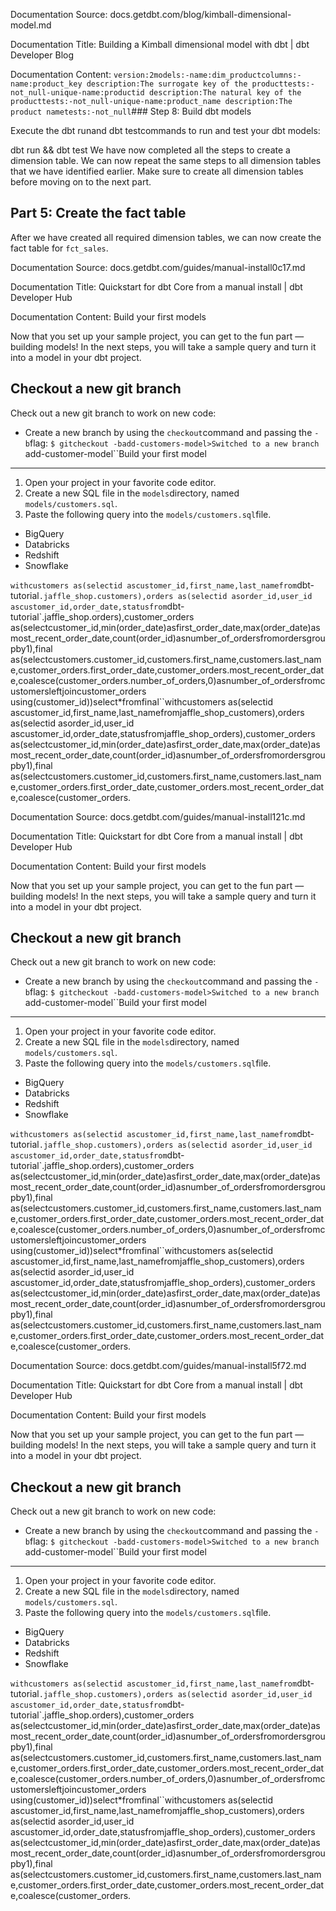 Documentation Source:
docs.getdbt.com/blog/kimball-dimensional-model.md

Documentation Title:
Building a Kimball dimensional model with dbt | dbt Developer Blog

Documentation Content:
`version:2models:-name:dim_productcolumns:-name:product_key description:The surrogate key of the producttests:-not_null-unique-name:productid description:The natural key of the producttests:-not_null-unique-name:product_name description:The product nametests:-not_null`### Step 8: Build dbt models​

Execute the dbt runand dbt testcommands to run and test your dbt models: 

dbt run && dbt test We have now completed all the steps to create a dimension table. We can now repeat the same steps to all dimension tables that we have identified earlier. Make sure to create all dimension tables before moving on to the next part. 

Part 5: Create the fact table​
------------------------------

After we have created all required dimension tables, we can now create the fact table for `fct_sales`.



Documentation Source:
docs.getdbt.com/guides/manual-install0c17.md

Documentation Title:
Quickstart for dbt Core from a manual install | dbt Developer Hub

Documentation Content:
Build your first models​

Now that you set up your sample project, you can get to the fun part — building models!
In the next steps, you will take a sample query and turn it into a model in your dbt project.

Checkout a new git branch​
--------------------------

Check out a new git branch to work on new code:

- Create a new branch by using the `checkout`command and passing the `-b`flag:
`$ gitcheckout -badd-customers-model>Switched to a new branch `add-customer-model``Build your first model​
-----------------------

1. Open your project in your favorite code editor.
2. Create a new SQL file in the `models`directory, named `models/customers.sql`.
3. Paste the following query into the `models/customers.sql`file.

* BigQuery
* Databricks
* Redshift
* Snowflake

`withcustomers as(selectid ascustomer_id,first_name,last_namefrom`dbt-tutorial`.jaffle_shop.customers),orders as(selectid asorder_id,user_id ascustomer_id,order_date,statusfrom`dbt-tutorial`.jaffle_shop.orders),customer_orders as(selectcustomer_id,min(order_date)asfirst_order_date,max(order_date)asmost_recent_order_date,count(order_id)asnumber_of_ordersfromordersgroupby1),final as(selectcustomers.customer_id,customers.first_name,customers.last_name,customer_orders.first_order_date,customer_orders.most_recent_order_date,coalesce(customer_orders.number_of_orders,0)asnumber_of_ordersfromcustomersleftjoincustomer_orders using(customer_id))select*fromfinal``withcustomers as(selectid ascustomer_id,first_name,last_namefromjaffle_shop_customers),orders as(selectid asorder_id,user_id ascustomer_id,order_date,statusfromjaffle_shop_orders),customer_orders as(selectcustomer_id,min(order_date)asfirst_order_date,max(order_date)asmost_recent_order_date,count(order_id)asnumber_of_ordersfromordersgroupby1),final as(selectcustomers.customer_id,customers.first_name,customers.last_name,customer_orders.first_order_date,customer_orders.most_recent_order_date,coalesce(customer_orders.



Documentation Source:
docs.getdbt.com/guides/manual-install121c.md

Documentation Title:
Quickstart for dbt Core from a manual install | dbt Developer Hub

Documentation Content:
Build your first models​

Now that you set up your sample project, you can get to the fun part — building models!
In the next steps, you will take a sample query and turn it into a model in your dbt project.

Checkout a new git branch​
--------------------------

Check out a new git branch to work on new code:

- Create a new branch by using the `checkout`command and passing the `-b`flag:
`$ gitcheckout -badd-customers-model>Switched to a new branch `add-customer-model``Build your first model​
-----------------------

1. Open your project in your favorite code editor.
2. Create a new SQL file in the `models`directory, named `models/customers.sql`.
3. Paste the following query into the `models/customers.sql`file.

* BigQuery
* Databricks
* Redshift
* Snowflake

`withcustomers as(selectid ascustomer_id,first_name,last_namefrom`dbt-tutorial`.jaffle_shop.customers),orders as(selectid asorder_id,user_id ascustomer_id,order_date,statusfrom`dbt-tutorial`.jaffle_shop.orders),customer_orders as(selectcustomer_id,min(order_date)asfirst_order_date,max(order_date)asmost_recent_order_date,count(order_id)asnumber_of_ordersfromordersgroupby1),final as(selectcustomers.customer_id,customers.first_name,customers.last_name,customer_orders.first_order_date,customer_orders.most_recent_order_date,coalesce(customer_orders.number_of_orders,0)asnumber_of_ordersfromcustomersleftjoincustomer_orders using(customer_id))select*fromfinal``withcustomers as(selectid ascustomer_id,first_name,last_namefromjaffle_shop_customers),orders as(selectid asorder_id,user_id ascustomer_id,order_date,statusfromjaffle_shop_orders),customer_orders as(selectcustomer_id,min(order_date)asfirst_order_date,max(order_date)asmost_recent_order_date,count(order_id)asnumber_of_ordersfromordersgroupby1),final as(selectcustomers.customer_id,customers.first_name,customers.last_name,customer_orders.first_order_date,customer_orders.most_recent_order_date,coalesce(customer_orders.



Documentation Source:
docs.getdbt.com/guides/manual-install5f72.md

Documentation Title:
Quickstart for dbt Core from a manual install | dbt Developer Hub

Documentation Content:
Build your first models​

Now that you set up your sample project, you can get to the fun part — building models!
In the next steps, you will take a sample query and turn it into a model in your dbt project.

Checkout a new git branch​
--------------------------

Check out a new git branch to work on new code:

- Create a new branch by using the `checkout`command and passing the `-b`flag:
`$ gitcheckout -badd-customers-model>Switched to a new branch `add-customer-model``Build your first model​
-----------------------

1. Open your project in your favorite code editor.
2. Create a new SQL file in the `models`directory, named `models/customers.sql`.
3. Paste the following query into the `models/customers.sql`file.

* BigQuery
* Databricks
* Redshift
* Snowflake

`withcustomers as(selectid ascustomer_id,first_name,last_namefrom`dbt-tutorial`.jaffle_shop.customers),orders as(selectid asorder_id,user_id ascustomer_id,order_date,statusfrom`dbt-tutorial`.jaffle_shop.orders),customer_orders as(selectcustomer_id,min(order_date)asfirst_order_date,max(order_date)asmost_recent_order_date,count(order_id)asnumber_of_ordersfromordersgroupby1),final as(selectcustomers.customer_id,customers.first_name,customers.last_name,customer_orders.first_order_date,customer_orders.most_recent_order_date,coalesce(customer_orders.number_of_orders,0)asnumber_of_ordersfromcustomersleftjoincustomer_orders using(customer_id))select*fromfinal``withcustomers as(selectid ascustomer_id,first_name,last_namefromjaffle_shop_customers),orders as(selectid asorder_id,user_id ascustomer_id,order_date,statusfromjaffle_shop_orders),customer_orders as(selectcustomer_id,min(order_date)asfirst_order_date,max(order_date)asmost_recent_order_date,count(order_id)asnumber_of_ordersfromordersgroupby1),final as(selectcustomers.customer_id,customers.first_name,customers.last_name,customer_orders.first_order_date,customer_orders.most_recent_order_date,coalesce(customer_orders.



